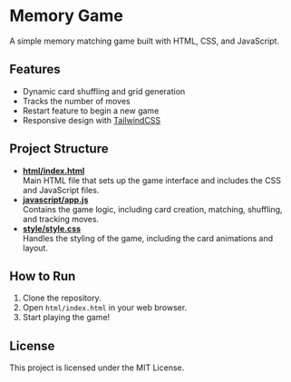 # Memory Game

A simple memory matching game built with HTML, CSS, and JavaScript.

## Features
- Dynamic card shuffling and grid generation
- Tracks the number of moves
- Restart feature to begin a new game
- Responsive design with [TailwindCSS](https://tailwindcss.com/)

## Project Structure
- **[html/index.html](html/index.html)**  
  Main HTML file that sets up the game interface and includes the CSS and JavaScript files.
- **[javascript/app.js](javascript/app.js)**  
  Contains the game logic, including card creation, matching, shuffling, and tracking moves.
- **[style/style.css](style/style.css)**  
  Handles the styling of the game, including the card animations and layout.

## How to Run
1. Clone the repository.
2. Open `html/index.html` in your web browser.
3. Start playing the game!

## License
This project is licensed under the MIT License.
